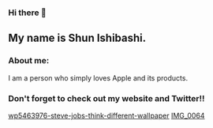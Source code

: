 ### Hi there 👋
## My name is Shun Ishibashi.

### About me:
I am a person who simply loves Apple and its products.

### Don't forget to check out my website and Twitter!!

[wp5463976-steve-jobs-think-different-wallpaper](https://user-images.githubusercontent.com/75736097/185054442-3650bb4e-3a95-4bf2-979e-264c50c7aad7.jpg)
[IMG_0064](https://user-images.githubusercontent.com/75736097/185054544-316b9e42-069d-4fc6-ac18-e420561c647e.JPG)


<!--
**sshibashi777/sshibashi777** is a ✨ _special_ ✨ repository because its `README.md` (this file) appears on your GitHub profile.

Here are some ideas to get you started:

- 🔭 I’m currently working on ...
- 🌱 I’m currently learning ...
- 👯 I’m looking to collaborate on ...
- 🤔 I’m looking for help with ...
- 💬 Ask me about ...
- 📫 How to reach me: ...
- 😄 Pronouns: ...
- ⚡ Fun fact: ...
-->
